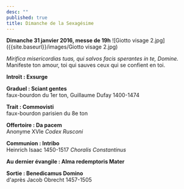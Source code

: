 ```yaml
---
desc: ""
published: true
title: Dimanche de la Sexagésime
---
```



**Dimanche 31 janvier 2016, messe de 19h**
![Giotto visage 2.jpg]({{site.baseurl}}/images/Giotto visage 2.jpg)

*Mirifica misericordias tuas, qui salvos facis sperantes in te, Domine.*  
Manifeste ton amour, toi qui sauves ceux qui se confient en toi.

**Introït : Exsurge**  

**Graduel : Sciant gentes**  
faux-bourdon du 1er ton, Guillaume Dufay 1400-1474

**Trait : Commovisti**  
faux-bourdon parisien du 8e ton

**Offertoire : Da pacem**  
Anonyme XVIe *Codex Rusconi*

**Communion : Intribo**  
Heinrich Isaac 1450-1517 *Choralis Constantinus*

**Au dernier évangile : Alma redemptoris Mater**  

**Sortie : Benedicamus Domino**  
d'après Jacob Obrecht 1457-1505
